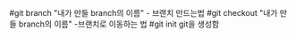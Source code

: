#git branch
"내가 만들 branch의 이름" - 브랜치 만드는법
#git checkout
"내가 만들 branch의 이름" -브랜치로 이동하는 법
#git init
git을 생성함
